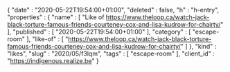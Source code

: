 {
  "date" : "2020-05-22T19:54:00+01:00",
  "deleted" : false,
  "h" : "h-entry",
  "properties" : {
    "name" : [ "Like of https://www.theloop.ca/watch-jack-black-torture-famous-friends-courteney-cox-and-lisa-kudrow-for-chairty/" ],
    "published" : [ "2020-05-22T19:54:00+01:00" ],
    "category" : [ "escape-room" ],
    "like-of" : [ "https://www.theloop.ca/watch-jack-black-torture-famous-friends-courteney-cox-and-lisa-kudrow-for-chairty/" ]
  },
  "kind" : "likes",
  "slug" : "2020/05/f3lqm",
  "tags" : [ "escape-room" ],
  "client_id" : "https://indigenous.realize.be"
}
